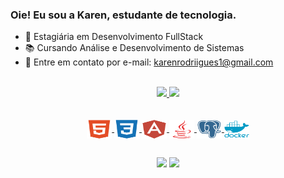 ### Oie! Eu sou a Karen, estudante de tecnologia.

- 🌱 Estagiária em Desenvolvimento FullStack
- 📚 Cursando Análise e Desenvolvimento de Sistemas
- 💬 Entre em contato por e-mail: karenrodriigues1@gmail.com
<br>
<div align="center">
  <a href="https://github.com/karenrodriguesx">
 <!-- <img height="150em" src="https://github-readme-stats.vercel.app/api?username=karenrodriguesx&show_icons=true&theme=dracula&include_all_commits=true&count_private=true"/>-->
 
  <img height="150em" src="https://github-readme-stats.vercel.app/api?username=karenrodriguesx&show_icons=true&theme=transparent&text_color=b05574&title_color=b05574&icon_color=d18e8f"/>
   <img height="150em" src="https://github-readme-stats.vercel.app/api/top-langs/?username=karenrodriguesx&layout=compact&langs_count=7&theme=transparent&text_color=b05574&title_color=b05574&icon_color=d18e8f"/>
    
</div><br>
  
<div style="display: inline_block" align="center"><br>
  <!--<img align="center" alt="Karen-Js" height="30" width="40" src="https://raw.githubusercontent.com/devicons/devicon/master/icons/javascript/javascript-plain.svg">-->
  <!--<img align="center" alt="Rafa-Python" height="30" width="40" src="https://raw.githubusercontent.com/devicons/devicon/master/icons/python/python-original.svg">-->
  <!--<img align="center" alt="Rafa-Csharp" height="30" width="40" src="https://raw.githubusercontent.com/devicons/devicon/master/icons/csharp/csharp-original.svg">-->
  
  <img align="center" alt="Karen-HTML" height="30" width="40" src="https://raw.githubusercontent.com/devicons/devicon/master/icons/html5/html5-plain.svg">
  <img align="center" alt="Karen-CSS" height="30" width="40" src="https://raw.githubusercontent.com/devicons/devicon/master/icons/css3/css3-plain.svg">
  <img align="center" alt="Karen-docker" height="30" width="40" src="https://raw.githubusercontent.com/devicons/devicon/master/icons/angularjs/angularjs-plain.svg">
  <img align="center" alt="Karen-Java" height="30" width="40" src="https://raw.githubusercontent.com/devicons/devicon/master/icons/java/java-plain.svg">
  <img align="center" alt="Karen-postgresql" height="30" width="40" src="https://raw.githubusercontent.com/devicons/devicon/master/icons/postgresql/postgresql-plain.svg">
  <img align="center" alt="Karen-docker" height="30" width="40" src="https://raw.githubusercontent.com/devicons/devicon/master/icons/docker/docker-plain-wordmark.svg">
  
  
  <!--<img align="center" alt="Karen-php" height="30" width="40" src="https://raw.githubusercontent.com/devicons/devicon/master/icons/spring/spring-plain.svg">-->
  
</div>

  ## 
  
<div align="center">
  <!--<a href="https://instagram.com/karen.rodriguesx" target="_blank"><img src="https://img.shields.io/badge/-Instagram-%23E4405F?style=for-the-badge&logo=instagram&logoColor=white" target="_blank"></a>-->
  
  <a target="_blank" href="mailto:karenrodriigues1@gmail.com"><img src="https://img.shields.io/badge/-Gmail-D14836?style=for-the-badge&logo=Gmail&logoColor=white"></img></a>
  <a href="https://www.linkedin.com/in/karen-rodrigues1" target="_blank"><img src="https://img.shields.io/badge/-LinkedIn-%230077B5?style=for-the-badge&logo=linkedin&logoColor=white" target="_blank"></a>
 
  <!--![Snake animation](https://github.com/rafaballerini2/rafaballerini2/blob/output/github-contribution-grid-snake.svg)-->
</div>
